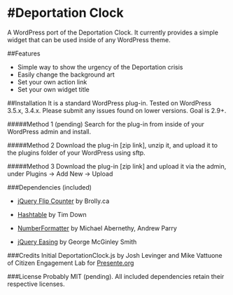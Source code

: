 #Deportation Clock
====================

A WordPress port of the Deportation Clock. It currently provides a simple widget that can be used inside of any WordPress theme.

##Features
* Simple way to show the urgency of the Deportation crisis
* Easily change the background art
* Set your own action link
* Set your own widget title


##Installation
It is a standard WordPress plug-in. Tested on WordPress 3.5.x, 3.4.x. Please submit any issues found on lower versions. Goal is 2.9+.

#####Method 1 (pending)
Search for the plug-in from inside of your WordPress admin and install.

#####Method 2
Download the plug-in [zip link], unzip it, and upload it to the plugins folder of your WordPress using sftp. 

#####Method 3 
Download the plug-in [zip link] and upload it via the admin, under Plugins -> Add New -> Upload


###Dependencies (included)
* [jQuery Flip Counter](http://bloggingsquared.com/jquery/flipcounter/) by Brolly.ca

* [Hashtable](http://www.timdown.co.uk/jshashtable/) by Tim Down

* [NumberFormatter](http://code.google.com/p/jquery-numberformatter/) by Michael Abernethy, Andrew Parry

* [jQuery Easing](http://gsgd.co.uk/sandbox/jquery/easing/) by George McGinley Smith
 

###Credits
Initial DeportationClock.js by Josh Levinger and Mike Vattuone of Citizen Engagement Lab for [Presente.org](http://Presente.org/deportations/)


###License
Probably MIT (pending). All included dependencies retain their respective licenses.